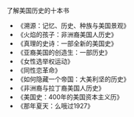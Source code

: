了解美国历史的十本书
- 《溯源：记忆、历史、种族与美国景观》
- 《火焰的孩子：非洲裔美国人历史》
- 《真理的史诗：一部全新的美国史》
- 《亚裔美国的创造生：一部历史》
- 《女性选举权运动》
- 《同性恋革命》
- 《如何隐藏一个帝国：大美利坚的历史》
- 《非洲裔与拉丁裔美国人历史》
- 《美国史：400年的美国资本主义历》
- 《那年夏天：么哦过1927》
